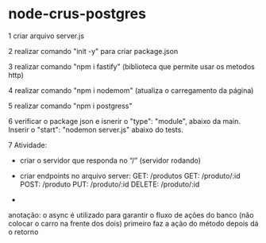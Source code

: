 # node-crus-postgres

1 criar arquivo server.js

2 realizar comando "init -y" para criar package.json

3 realizar comando "npm i fastify" (biblioteca que permite usar os metodos http)

4 realizar comando "npm i nodemom" (atualiza o carregamento da página)

5 realizar comando "npm i postgress"

6 verificar o package json e isnerir o "type": "module", abaixo da main. Inserir o "start": "nodemon server.js" abaixo do tests.

7 Atividade: 

- criar o servidor que responda no “/” (servidor rodando)

- criar endpoints no arquivo server:
    GET: /produtos
    GET: /produto/:id
    POST: /produto
    PUT: /produto/:id
    DELETE: /produto/:id
-   

anotação:
o async é utilizado para garantir o fluxo de ações do banco (não colocar o carro na frente dos dois) primeiro faz a ação do método depois dá o retorno






